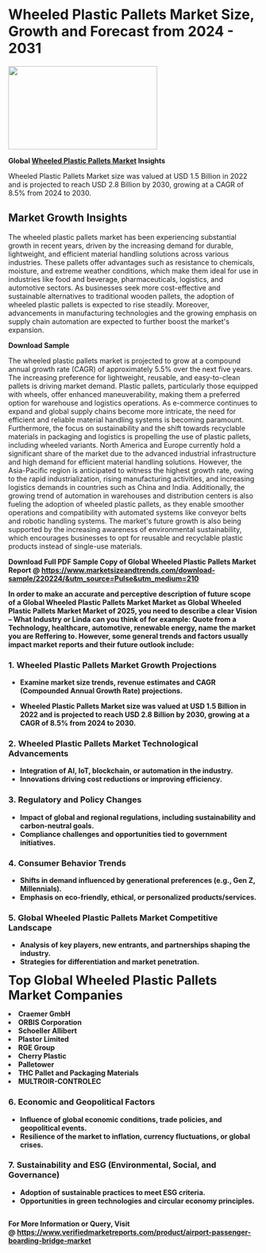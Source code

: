 <H1>Wheeled Plastic Pallets Market Size, Growth and Forecast from 2024 - 2031</H1><img class="aligncenter size-medium wp-image-584254" src="https://thirdeyenews.in/wp-content/uploads/2024/09/Global-Market-Research-300x168.jpeg" alt="" width="300" height="168" /><p><strong>Global&nbsp;<a href="https://www.marketsizeandtrends.com/download-sample/220224/&amp;utm_source=Pulse&amp;utm_medium=210">Wheeled Plastic Pallets Market</a> Insights</strong></p><p>Wheeled Plastic Pallets Market size was valued at USD 1.5 Billion in 2022 and is projected to reach USD 2.8 Billion by 2030, growing at a CAGR of 8.5% from 2024 to 2030.</p><p><h2>Market Growth Insights</h2> <p>The wheeled plastic pallets market has been experiencing substantial growth in recent years, driven by the increasing demand for durable, lightweight, and efficient material handling solutions across various industries. These pallets offer advantages such as resistance to chemicals, moisture, and extreme weather conditions, which make them ideal for use in industries like food and beverage, pharmaceuticals, logistics, and automotive sectors. As businesses seek more cost-effective and sustainable alternatives to traditional wooden pallets, the adoption of wheeled plastic pallets is expected to rise steadily. Moreover, advancements in manufacturing technologies and the growing emphasis on supply chain automation are expected to further boost the market's expansion.</p> <p><strong>Download Sample</strong></p> <p>The wheeled plastic pallets market is projected to grow at a compound annual growth rate (CAGR) of approximately 5.5% over the next five years. The increasing preference for lightweight, reusable, and easy-to-clean pallets is driving market demand. Plastic pallets, particularly those equipped with wheels, offer enhanced maneuverability, making them a preferred option for warehouse and logistics operations. As e-commerce continues to expand and global supply chains become more intricate, the need for efficient and reliable material handling systems is becoming paramount. Furthermore, the focus on sustainability and the shift towards recyclable materials in packaging and logistics is propelling the use of plastic pallets, including wheeled variants. North America and Europe currently hold a significant share of the market due to the advanced industrial infrastructure and high demand for efficient material handling solutions. However, the Asia-Pacific region is anticipated to witness the highest growth rate, owing to the rapid industrialization, rising manufacturing activities, and increasing logistics demands in countries such as China and India. Additionally, the growing trend of automation in warehouses and distribution centers is also fueling the adoption of wheeled plastic pallets, as they enable smoother operations and compatibility with automated systems like conveyor belts and robotic handling systems. The market's future growth is also being supported by the increasing awareness of environmental sustainability, which encourages businesses to opt for reusable and recyclable plastic products instead of single-use materials. <p><strong></p><p><span class=""><strong>Download Full PDF Sample Copy of Global Wheeled Plastic Pallets Market Report</strong> @ <a href="https://www.marketsizeandtrends.com/download-sample/220224/&amp;utm_source=Pulse&amp;utm_medium=210" target="_blank">https://www.marketsizeandtrends.com/download-sample/220224/&amp;utm_source=Pulse&amp;utm_medium=210</a></span></p><p>In order to make an accurate and perceptive description of future scope of a Global&nbsp;Wheeled Plastic Pallets Market Market as Global&nbsp;Wheeled Plastic Pallets Market Market of 2025, you need to describe a clear Vision &ndash; What Industry or Linda can you think of for example: Quote from a Technology, healthcare, automotive, renewable energy, name the market you are Reffering to. However, some general trends and factors usually impact market reports and their future outlook include:</p><h3>1.&nbsp;<strong>Wheeled Plastic Pallets Market Growth Projections</strong></h3><ul><li>Examine market size trends, revenue estimates and CAGR (Compounded Annual Growth Rate) projections.</li><li><p>Wheeled Plastic Pallets Market size was valued at USD 1.5 Billion in 2022 and is projected to reach USD 2.8 Billion by 2030, growing at a CAGR of 8.5% from 2024 to 2030.</p></li></ul><h3>2.&nbsp;<strong>Wheeled Plastic Pallets Market Technological Advancements</strong></h3><ul><li>Integration of AI, IoT, blockchain, or automation in the industry.</li><li>Innovations driving cost reductions or improving efficiency.</li></ul><h3>3.&nbsp;<strong>Regulatory and Policy Changes</strong></h3><ul><li>Impact of global and regional regulations, including sustainability and carbon-neutral goals.</li><li>Compliance challenges and opportunities tied to government initiatives.</li></ul><h3>4.&nbsp;<strong>Consumer Behavior Trends</strong></h3><ul><li>Shifts in demand influenced by generational preferences (e.g., Gen Z, Millennials).</li><li>Emphasis on eco-friendly, ethical, or personalized products/services.</li></ul><h3>5.&nbsp;<strong>Global Wheeled Plastic Pallets Market Competitive Landscape</strong></h3><ul><li>Analysis of key players, new entrants, and partnerships shaping the industry.</li><li>Strategies for differentiation and market penetration.</li></ul><p data-pm-slice="1 1 []"><span style="color: inherit; font-family: inherit; font-size: 25px;">Top Global Wheeled Plastic Pallets Market Companies</span></p><div class="" data-test-id=""><p><li>Craemer GmbH</li><li> ORBIS Corporation</li><li> Schoeller Allibert</li><li> Plastor Limited</li><li> RGE Group</li><li> Cherry Plastic</li><li> Palletower</li><li> THC Pallet and Packaging Materials</li><li> MULTROIR-CONTROLEC</li></p></div><h3>6.&nbsp;<strong>Economic and Geopolitical Factors</strong></h3><ul><li>Influence of global economic conditions, trade policies, and geopolitical events.</li><li>Resilience of the market to inflation, currency fluctuations, or global crises.</li></ul><h3>7.&nbsp;<strong>Sustainability and ESG (Environmental, Social, and Governance)</strong></h3><ul><li>Adoption of sustainable practices to meet ESG criteria.</li><li>Opportunities in green technologies and circular economy principles.</li></ul><h2><strong style="font-size: 14px;">For More Information or Query, Visit @&nbsp;</strong><a style="background-color: #ffffff; font-size: 14px;" href="https://www.marketsizeandtrends.com/report/wheeled-plastic-pallets-market/" target="_blank">https://www.verifiedmarketreports.com/product/airport-passenger-boarding-bridge-market</a></h2>

